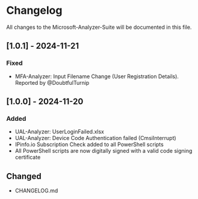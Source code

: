 # Changelog  

All changes to the Microsoft-Analyzer-Suite will be documented in this file.  

## [1.0.1] - 2024-11-21
### Fixed
- MFA-Analyzer: Input Filename Change (User Registration Details). Reported by @DoubtfulTurnip

## [1.0.0] - 2024-11-20
### Added
- UAL-Analyzer: UserLoginFailed.xlsx
- UAL-Analyzer: Device Code Authentication failed (CmsiInterrupt)
- IPinfo.io Subscription Check added to all PowerShell scripts
- All PowerShell scripts are now digitally signed with a valid code signing certificate

## Changed
- CHANGELOG.md
